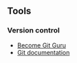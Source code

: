## Tools


### Version control

* [Become Git Guru](https://www.atlassian.com/git/tutorials)
* [Git documentation](https://git-scm.com/doc)

